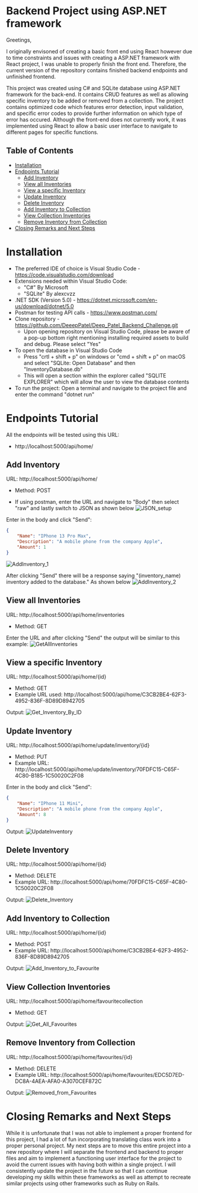 # Backend Project using ASP.NET framework
Greetings,


I originally envisoned of creating a basic front end using React however due to time constraints and issues with creating a ASP.NET framework with React project, I was unable to properly finish the front end. Therefore, the current version of the repository contains finished backend endpoints and unfinished frontend.

This project was created using C# and SQLite database using ASP.NET framework for the back-end. It contains CRUD features as well as allowing specific inventory to be added or removed from a collection. The project contains optimized code which features error detection, input validation, and specific error codes to provide further information on which type of error has occured. Although the front-end does not currently work, it was implemented using React to allow a basic user interface to navigate to different pages for specific functions.

## Table of Contents
- [Installation](#installation)
- [Endpoints Tutorial](#endpoints)
  - [Add Inventory](#add-inventory)
  - [View all Inventories](#view-all-inventories)
  - [View a specific Inventory](#view-specific-inventory)
  - [Update Inventory](#update-inventory)
  - [Delete Inventory](#delete-inventory)
  - [Add Inventory to Collection](#add-inventory-to-collection)
  - [View Collection Inventories](#view-collection-inventories)
  - [Remove Inventory from Collection](#remove-inventory-from-collection)
- [Closing Remarks and Next Steps](#closing-remarks-and-next-steps)

# Installation
- The preferred IDE of choice is Visual Studio Code - https://code.visualstudio.com/download
- Extensions needed within Visual Studio Code:
  - "C#" By Microsoft
  - "SQLite" By alexcvzz  
- .NET SDK (Version 5.0) - https://dotnet.microsoft.com/en-us/download/dotnet/5.0
- Postman for testing API calls - https://www.postman.com/
- Clone repository - https://github.com/DeeepPatel/Deep_Patel_Backend_Challenge.git
  - Upon opening repository on Visual Studio Code, please be aware of a pop-up bottom right mentioning installing required assets to build and debug. Please select "Yes"
- To open the database in Visual Studio Code
  - Press "crtl + shift + p" on windows or "cmd + shift + p" on macOS and select "SQLite: Open Database" and then "InventoryDatabase.db"
  - This will open a section within the explorer called "SQLITE EXPLORER" which will allow the user to view the database contents
- To run the project: Open a terminal and navigate to the project file and enter the command "dotnet run"



# Endpoints Tutorial
All the endpoints will be tested using this URL:
 - http://localhost:5000/api/home/

## Add Inventory
URL: http://localhost:5000/api/home/
 - Method: POST

- If using postman, enter the URL and navigate to "Body" then select "raw" and lastly switch to JSON as shown below
![JSON_setup](https://user-images.githubusercontent.com/55398707/150236000-d5c3ffc2-53b8-4ace-8d60-d6a47857d2a1.png)

Enter in the body and click "Send":
```json
{
    "Name": "IPhone 13 Pro Max",
    "Description": "A mobile phone from the company Apple",
    "Amount": 1    
}
```
![AddInventory_1](https://user-images.githubusercontent.com/55398707/150236156-076dfbe1-97a3-4b05-a181-9b27d6257bbb.png)

After clicking "Send" there will be a response saying "(inventory_name) inventory added to the database." As shown below
![AddInventory_2](https://user-images.githubusercontent.com/55398707/150236423-5a345c3e-80a7-4aac-8a57-c6ad58546877.png)


## View all Inventories
URL: http://localhost:5000/api/home/inventories
 - Method: GET

Enter the URL and after clicking "Send" the output will be similar to this example:
![GetAllInventories](https://user-images.githubusercontent.com/55398707/150236790-b035fa2e-612a-4e7e-907a-33c9e901bab2.png)


## View a specific Inventory
URL: http://localhost:5000/api/home/{id}
 - Method: GET
 - Example URL used: http://localhost:5000/api/home/C3CB2BE4-62F3-4952-836F-8D89D8942705

Output:
![Get_Inventory_By_ID](https://user-images.githubusercontent.com/55398707/150236939-00c81e23-830f-4142-ba3c-4f3a50f43c5c.png)


## Update Inventory
URL: http://localhost:5000/api/home/update/inventory/{id}
 - Method: PUT
 - Example URL: http://localhost:5000/api/home/update/inventory/70FDFC15-C65F-4C80-B185-1C50020C2F08

Enter in the body and click "Send":
```json
{
    "Name": "IPhone 11 Mini",
    "Description": "A mobile phone from the company Apple",
    "Amount": 8    
}
```
Output:
![UpdateInventory](https://user-images.githubusercontent.com/55398707/150237341-48cd2e02-2c0d-4eac-8b87-a37210bbe84d.png)


## Delete Inventory
URL: http://localhost:5000/api/home/{id}
 - Method: DELETE
 - Example URL: http://localhost:5000/api/home/70FDFC15-C65F-4C80-1C50020C2F08

Output:
![Delete_Inventory](https://user-images.githubusercontent.com/55398707/150237623-6aa323dd-57b1-4153-8511-2418053e980e.png)


## Add Inventory to Collection
URL: http://localhost:5000/api/home/{id}
 - Method: POST
 - Example URL: http://localhost:5000/api/home/C3CB2BE4-62F3-4952-836F-8D89D8942705

Output:
![Add_Inventory_to_Favourite](https://user-images.githubusercontent.com/55398707/150238062-41ad8ea4-83a0-45e6-8399-d5f53783ac86.png)


## View Collection Inventories
URL: http://localhost:5000/api/home/favouritecollection
 - Method: GET

Output:
![Get_All_Favourites](https://user-images.githubusercontent.com/55398707/150238264-af4e5b8e-7782-4f45-a91b-d2517a0a78fe.png)


## Remove Inventory from Collection
URL: http://localhost:5000/api/home/favourites/{id}
 - Method: DELETE
 - Example URL: http://localhost:5000/api/home/favourites/EDC5D7ED-DC8A-4AEA-AFA0-A3070CEF872C

Output:
![Removed_from_Favourites](https://user-images.githubusercontent.com/55398707/150238373-8f0e636b-846b-4cfa-9457-cbf9d6ddafa8.png)

# Closing Remarks and Next Steps

While it is unfortunate that I was not able to implement a proper frontend for this project, I had a lot of fun incorporating translating class work into a proper personal project. My next steps are to move this entire project into a new repository where I will separate the frontend and backend to proper files and aim to implement a functioning user interface for the project to avoid the current issues with having both within a single project. I will consistently update the project in the future so that I can continue developing my skills within these frameworks as well as attempt to recreate similar projects using other frameworks such as Ruby on Rails.

